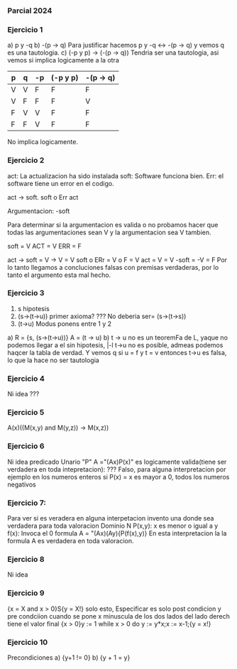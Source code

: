 ### Parcial 2024
### Ejercicio 1
a) p y -q
b) -(p -> q)
    Para justificar hacemos  p y -q <-> -(p -> q) y vemos q es una tautologia.
c)
(-p y p) -> (-(p -> q)) Tendria  ser una tautologia, asi vemos  si implica logicamente a la otra

| p | q | -p  | (-p y p) | -(p -> q) |
| - | - | --- | --- | ----------- |
| V | V | F   | F   | F           |
| V | F | F   | F   | V           |
| F | V | V   | F   | F           |
| F | F | V   | F   | F           |

No implica logicamente.

### Ejercicio 2 
act: La actualizacion ha sido instalada
soft: Software funciona bien.
Err: el software tiene un error en el codigo.

act  -> soft.
soft o Err
act

Argumentacion:
-soft

Para determinar si la argumentacion es valida o no probamos hacer que todas las argumentaciones sean V y la argumentacion sea V tambien.

soft = V
ACT = V
ERR = F

act  -> soft = V -> V = V
soft o ERr = V o F = V
act = V = V
-soft = -V = F
Por lo tanto llegamos a concluciones falsas con premisas verdaderas, por lo tanto el argumento esta mal hecho.

### Ejercicio 3
1. s hipotesis
2. (s->(t->u)) primer axioma? ??? No deberia ser= (s->(t->s))
3. (t->u) Modus ponens entre 1 y 2

a) R = {s, (s->(t->u))} A = (t -> u)
b) t -> u no es un teoremFa de L, yaque no podemos llegar a el sin hipotesis,
|-l t->u no es posible, admeas podemos haqcer la tabla de verdad.
Y vemos q si u = f y t = v entonces t->u es falsa, lo que la hace no ser tautologia

### Ejercicio 4
Ni idea
???
### Ejercicio 5

A(x)((M(x,y) and M(y,z)) -> M(x,z))

### Ejercicio 6
Ni idea predicado Unario "P" A ="(Ax)P(x)" es logicamente valida(tiene  ser verdadera en toda intepretacion):
???
Falso, para alguna interpretacion por ejemplo en los numeros enteros si P(x) = x es mayor a 0, todos los numeros negativos 
### Ejercicio 7:
Para ver si es veradera en alguna interpetacion invento una donde sea verdadera para toda valoracion
Dominio N
P(x,y): x es menor o igual a y
f(x): Invoca el 0
formula A = "(Ax)(Ay){P(f(x),y)}
En esta interpretacion la la formula A es verdadera en toda valoracion.

### Ejercicio 8
Ni idea

### Ejercicio 9
{x = X and x > 0}S{y = X!}
solo esto,
Especificar es solo post condicion y pre condciion cuando se pone x minuscula de los dos lados del lado derech tiene el valor final
{x > 0}y := 1 while x > 0 do y := y*x;x := x-1;{y = x!}


### Ejercicio 10
Precondiciones
a) {y+1 != 0}
b) {y + 1 = y}
